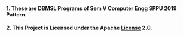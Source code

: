 #### 1. These are DBMSL Programs of Sem V Computer Engg SPPU 2019 Pattern. ####

#### 2. This Project is Licensed under the Apache [License](https://github.com/AyushAcharya07/DBMSL/blob/main/LICENSE) 2.0. ####


